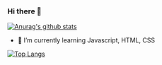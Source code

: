 ### Hi there 👋

<!--
**iamvikas04/iamvikas04** is a ✨ _special_ ✨ repository because its `README.md` (this file) appears on your GitHub profile.

Here are some ideas to get you started:

- 🔭 I’m currently working on ...
- 🌱 I’m currently learning ...
- 👯 I’m looking to collaborate on ...
- 🤔 I’m looking for help with ...
- 💬 Ask me about ...
- 📫 How to reach me: ...
- 😄 Pronouns: ...
- ⚡ Fun fact: ...
-->



[![Anurag's github stats](https://github-readme-stats.vercel.app/api?username=iamvikas04&theme=algolia&show_icons=true&include_all_commits=true)](https://github.com/anuraghazra/github-readme-stats)
- 🌱 I’m currently learning Javascript, HTML, CSS


[![Top Langs](https://github-readme-stats.vercel.app/api/top-langs/?username=iamvikas04&theme=algolia&show_icons=true&include_all_commits=true)](https://github.com/anuraghazra/github-readme-stats)
